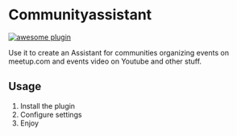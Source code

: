 # Communityassistant

[![awesome plugin](https://custom-icon-badges.demolab.com/static/v1?label=&message=awesome+plugin&color=F4F4F5&style=for-the-badge&logo=cheshire_cat_black)](https://)

Use it to create an Assistant for communities organizing events on meetup.com and events video on Youtube and other stuff.

## Usage

1. Install the plugin
2. Configure settings
3. Enjoy
